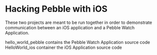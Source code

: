 Hacking Pebble with iOS
=======================
These two projects are meant to be run together in order to demonstrate communication between an iOS application and a Pebble Watch Application.

hello_world_pebble contains the Pebble Watch Application source code
HelloWorld_ios container the iOS Application source code